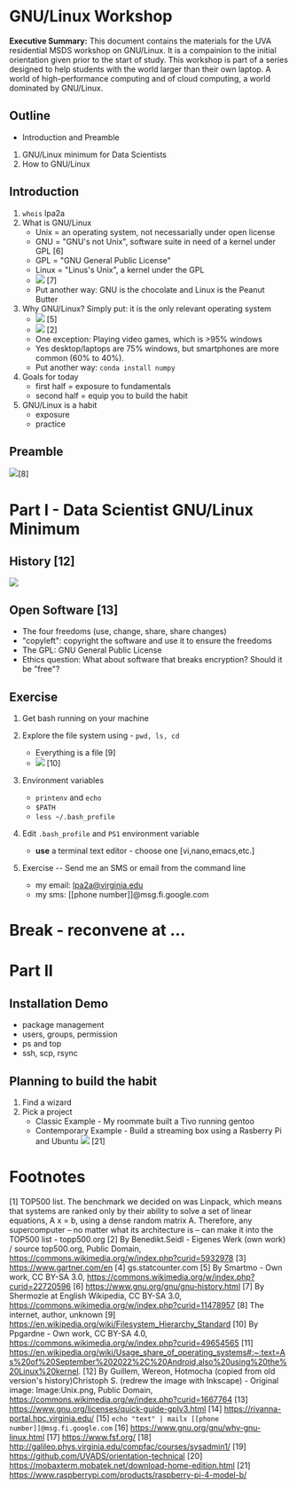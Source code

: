 # GNU/Linux Workshop
**Executive Summary:** This document contains the materials for the UVA residential MSDS workshop on GNU/Linux. It is a compainion to the initial orientation given prior to the start of study. This workshop is part of a series designed to help students with the world larger than their own laptop. A world of high-performance computing and of cloud computing, a world dominated by GNU/Linux.

## Outline
* Introduction and Preamble
1. GNU/Linux minimum for Data Scientists
2. How to GNU/Linux

## Introduction
1. `whois` lpa2a
2. What is GNU/Linux
    * Unix = an operating system, not necessarially under open license
    * GNU = "GNU's not Unix", software suite in need of a kernel under GPL [6]
    * GPL = "GNU General Public License"
    * Linux = "Linus's Unix", a kernel under the GPL
    * ![](Linux_0_12.jpg) [7]
    * Put another way: GNU is the chocolate and Linux is the Peanut Butter
3. Why GNU/Linux? Simply put: it is the only relevant operating system
    * ![](World_Wide_Smartphone_Sales.png) [5]
    * ![](Operating_systems_used_on_top_500_supercomputers.svg) [2]
    * One exception: Playing video games, which is >95% windows
    * Yes desktop/laptops are 75% windows, but smartphones are more common (60% to 40%).
    * Put another way: `conda install numpy`
4. Goals for today
    * first half = exposure to fundamentals
    * second half = equip you to build the habit
5. GNU/Linux is a habit
    * exposure
    * practice

## Preamble
![](programmer-life.png)[8]

# Part I - Data Scientist GNU/Linux Minimum

## History [12]
![](Unix_timeline.en.svg) 
## Open Software [13]
* The four freedoms (use, change, share, share changes)
* "copyleft": copyright the software and use it to ensure the freedoms
* The GPL: GNU General Public License
* Ethics question: What about software that breaks encryption? Should it be "free"?
## Exercise
1. Get bash running on your machine
2. Explore the file system using - `pwd, ls, cd`
    * Everything is a file [9]
    * ![](Standard-unix-filesystem-hierarchy.svg) [10]
3. Environment variables
    * `printenv` and `echo`
    * `$PATH`
    * `less ~/.bash_profile`
4. Edit `.bash_profile` and `PS1` environment variable
    * **use** a terminal text editor - choose one [vi,nano,emacs,etc.]

5. Exercise -- Send me an SMS or email from the command line
    * my email: lpa2a@virginia.edu
    * my sms: [[phone number]]@msg.fi.google.com

# Break - reconvene at ...

# Part II

## Installation Demo
* package management
* users, groups, permission
* ps and top
* ssh, scp, rsync

## Planning to build the habit
1. Find a wizard
2. Pick a project
    * Classic Example - My roommate built a Tivo running gentoo
    * Contemporary Example - Build a streaming box using a Rasberry Pi and Ubuntu ![](rasp.png) [21]

# Footnotes
[1]  TOP500 list. The benchmark we decided on was Linpack, which means that systems are ranked only by their ability to solve a set of linear equations, A x = b, using a dense random matrix A. Therefore, any supercomputer – no matter what its architecture is – can make it into the TOP500 list - topp500.org
[2] By Benedikt.Seidl - Eigenes Werk (own work) / source top500.org, Public Domain, https://commons.wikimedia.org/w/index.php?curid=5932978
[3] https://www.gartner.com/en
[4] gs.statcounter.com
[5] By Smartmo - Own work, CC BY-SA 3.0, https://commons.wikimedia.org/w/index.php?curid=22720596
[6] https://www.gnu.org/gnu/gnu-history.html
[7] By Shermozle at English Wikipedia, CC BY-SA 3.0, https://commons.wikimedia.org/w/index.php?curid=11478957
[8] The internet, author, unknown
[9] https://en.wikipedia.org/wiki/Filesystem_Hierarchy_Standard
[10] By Ppgardne - Own work, CC BY-SA 4.0, https://commons.wikimedia.org/w/index.php?curid=49654565
[11] https://en.wikipedia.org/wiki/Usage_share_of_operating_systems#:~:text=As%20of%20September%202022%2C%20Android,also%20using%20the%20Linux%20kernel.
[12] By Guillem, Wereon, Hotmocha (copied from old version&#039;s history)Christoph S. (redrew the image with Inkscape) - Original image: Image:Unix.png, Public Domain, https://commons.wikimedia.org/w/index.php?curid=1667764
[13] https://www.gnu.org/licenses/quick-guide-gplv3.html
[14] https://rivanna-portal.hpc.virginia.edu/
[15] `echo "text" | mailx [[phone number]]@msg.fi.google.com`
[16] https://www.gnu.org/gnu/why-gnu-linux.html 
[17] https://www.fsf.org/ 
[18] http://galileo.phys.virginia.edu/compfac/courses/sysadmin1/ 
[19] https://github.com/UVADS/orientation-technical 
[20] https://mobaxterm.mobatek.net/download-home-edition.html
[21] https://www.raspberrypi.com/products/raspberry-pi-4-model-b/
